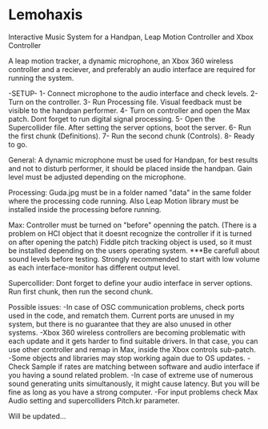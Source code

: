 # Lemohaxis
Interactive Music System for a Handpan, Leap Motion Controller and Xbox Controller

A leap motion tracker, a dynamic microphone, an Xbox 360 wireless controller and a reciever, and preferably an audio interface are required for running the system. 

-SETUP-
1- Connect microphone to the audio interface and check levels. 
2- Turn on the controller.
3- Run Processing file. Visual feedback must be visible to the handpan performer. 
4- Turn on controller and open the Max patch. Dont forget to run digital signal processing.
5- Open the Supercollider file. After setting the server options, boot the server.
6- Run the first chunk (Definitions).
7- Run the second chunk (Controls).
8- Ready to go.

General:
A dynamic microphone must be used for Handpan, for best results and not to disturb performer, it should be placed inside the handpan. Gain level must be adjusted depending on the microphone. 


Processing:
Guda.jpg must be in a folder named "data" in the same folder where the processing code running.
Also Leap Motion library must be installed inside the processing before running.

Max:
Controller must be turned on "before" openning the patch. (There is a problem on HCI object that it doesnt recognize the controller if it is turned on after opening the patch)
Fiddle pitch tracking object is used, so it must be installed depending on the users operating system.
***Be carefull about sound levels before testing. Strongly recommended to start with low volume as each interface-monitor has different output level.

Supercollider:
Dont forget to define your audio interface in server options.
Run first chunk, then run the second chunk.

Possible issues:
-In case of OSC communication problems, check ports used in the code, and rematch them. Current ports are unused in my system, but there is no guarantee that they are also unused in other systems.
-Xbox 360 wireless controllers are becoming problematic with each update and it gets harder to find suitable drivers. In that case, you can use other controller and remap in Max, inside the Xbox controls sub-patch.
-Some objects and libraries may stop working again due to OS updates.
-Check Sample if rates are matching between software and audio interface if you having a sound related problem.
-In case of extreme use of numerous sound generating units simultanously, it might cause latency. But you will be fine as long as you have a strong computer.
-For input problems check Max Audio setting and supercolliders Pitch.kr parameter.

Will be updated...
